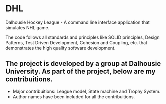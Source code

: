 # DHL
Dalhousie Hockey League - A command line interface application that simulates NHL game.

The code follows all standards and principles like SOLID principles, Design Patterns, Test Driven Development, Cohesion and Coupling, etc. that demonstrates the high quality software development.

## The project is developed by a group at Dalhousie University. As part of the project, below are my contribuitions.

* Major contribuitions: League model, State machine and Trophy System.
* Author names have been included for all the contribuitions.

